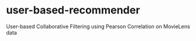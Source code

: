 # user-based-recommender
User-based Collaborative Filtering using Pearson Correlation on MovieLens data
